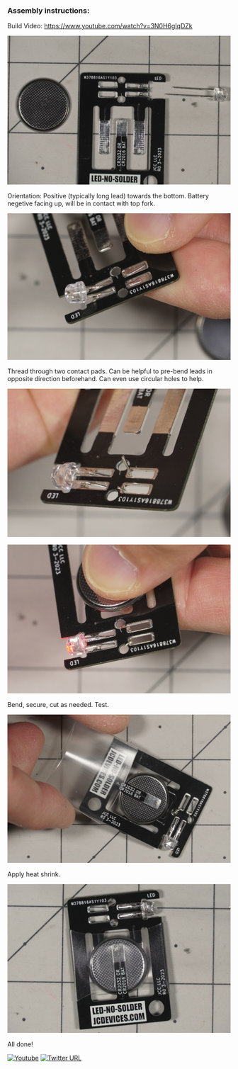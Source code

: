 ### Assembly instructions:

Build Video: https://www.youtube.com/watch?v=3N0H6gIqDZk

![image](LNS-step1-orientation.jpg)

Orientation: Positive (typically long lead) towards the bottom. Battery negetive facing up, will be in contact with top fork.

![image](LNS-step2-thread.jpg)

Thread through two contact pads. Can be helpful to pre-bend leads in opposite direction beforehand. Can even use circular holes to help.

![image](LNS-step2b-thread.jpg)

![image](LNS-step3-test.jpg)

Bend, secure, cut as needed. Test.

![image](LNS-step4-heatshrink.jpg)

Apply heat shrink.

![image](LNS-step5-done.jpg)

All done!

[![Youtube](https://img.shields.io/badge/YouTube-FF0000?style=flat-square&logo=youtube&logoColor=white)](https://www.youtube.com/channel/UCrCbscxHLiaauK4H478ArRQ) [![Twitter URL](https://img.shields.io/twitter/follow/jeremyscook?style=flat-square&logo=twitter)](https://twitter.com/jeremyscook)
